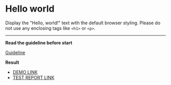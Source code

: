 # Hello world

Display the "Hello, world!" text with the default browser styling. Please do not
use any enclosing tags like `<h1>` or `<p>`.
___

**Read the guideline before start**

[Guideline](https://mate-academy.github.io/layout_task-guideline/)

**Result**

- [DEMO LINK](https://mmashivskij.github.io/layout_hello-world/) <br>
- [TEST REPORT LINK](https://mmashivskij.github.io/layout_hello-world/report/html_report/)
